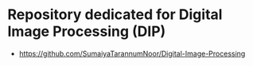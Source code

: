 # Repository dedicated for Digital Image Processing (DIP)
- https://github.com/SumaiyaTarannumNoor/Digital-Image-Processing
